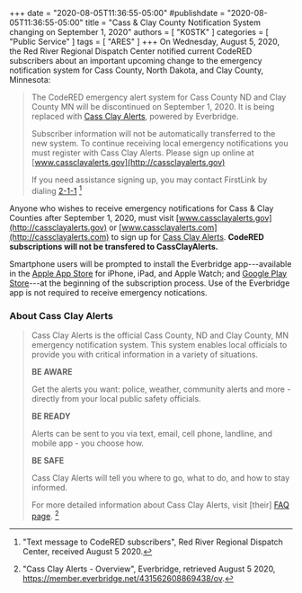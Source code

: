 +++
date = "2020-08-05T11:36:55-05:00"
#publishdate = "2020-08-05T11:36:55-05:00"
title = "Cass & Clay County Notification System changing on September 1, 2020"
authors = [ "K0STK" ]
categories = [ "Public Service" ]
tags = [ "ARES" ]
+++
On Wednesday, August 5, 2020, the Red River Regional Dispatch Center
notified current CodeRED subscribers about an important upcoming change
to the emergency notification system for Cass County, North Dakota, and
Clay County, Minnesota:

<!--more-->

>The CodeRED emergency alert system for Cass County ND and Clay County
>MN will be discontinued on September 1, 2020. It is being replaced with
>[Cass Clay Alerts](http://cassclayalerts.gov), powered by Everbridge.
>
>Subscriber information will not be automatically transferred to the
>new system. To continue receiving local emergency notifications
>you must register with Cass Clay Alerts. Please sign up online at
>[www.cassclayalerts.gov](http://cassclayalerts.gov)
>
>If you need assistance signing up, you may contact FirstLink by dialing
>[2-1-1](tel:211) <span class="genericon genericon-phone"></span> [^1]

[^1]: "Text message to CodeRED subscribers", Red River Regional Dispatch
Center, received August 5 2020.

Anyone who wishes to receive emergency notifications for Cass & Clay Counties
after September 1, 2020, must visit
[www.cassclayalerts.gov](http://cassclayalerts.gov) or
[www.cassclayalerts.com](http://cassclayalerts.com) 
to sign up for
[Cass Clay Alerts](http://cassclayalerts.gov).
**CodeRED subscriptions will not be transfered to CassClayAlerts.**

Smartphone users will be prompted to install the Everbridge app---available
in the
[Apple App Store](https://apps.apple.com/us/app/everbridge/id565859420)
for iPhone, iPad, and Apple Watch; and
[Google Play Store](https://play.google.com/store/apps/details?id=com.everbridge.mobile.iv.recipient)---at
the beginning of the subscription process. Use of the Everbridge app is not
required to receive emergency notications.

### About Cass Clay Alerts

>Cass Clay Alerts is the official Cass County, ND and Clay County, MN
>emergency notification system. This system enables local officials to
>provide you with critical information in a variety of situations.
>
>**BE AWARE**
>
>Get the alerts you want: police, weather, community alerts and more -
>directly from your local public safety officials.
>
>**BE READY**
>
>Alerts can be sent to you via text, email, cell phone, landline, and
>mobile app - you choose how.
>
>**BE SAFE**
>
>Cass Clay Alerts will tell you where to go, what to do, and how to stay
>informed.
>
>For more detailed information about Cass Clay Alerts, visit [their]
>[FAQ page](https://member.everbridge.net/431562608869438/faq). [^2]

[^2]: "Cass Clay Alerts - Overview", Everbridge, retrieved August 5 2020, https://member.everbridge.net/431562608869438/ov.
